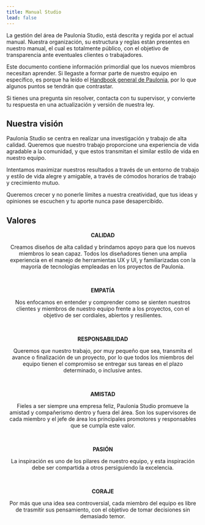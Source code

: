 ```yaml
---
title: Manual Studio
lead: false
---
```


La gestión del área de Paulonia Studio, está descrita y regida por el actual manual.
Nuestra organización, su estructura y reglas están presentes en nuestro manual, el
cual es totalmente público, con el objetivo de transparencia ante eventuales clientes
o trabajadores.

Este documento contiene información primordial que los nuevos miembros necesitan
aprender. Si llegaste a formar parte de nuestro equipo en específico, es porque ha
leído el [Handbook general de Paulonia](/{{site.handbooks_path}}/paulonia/), por lo que algunos puntos se tendrán que contrastar.

Si tienes una pregunta sin resolver, contacta con tu supervisor, y convierte tu respuesta
en una actualización y versión de nuestra ley.

## Nuestra visión

Paulonia Studio se centra en realizar una investigación y trabajo de alta calidad.
Queremos que nuestro trabajo proporcione una experiencia de vida agradable a la
comunidad, y que estos transmitan el similar estilo de vida en nuestro equipo.

Intentamos maximizar nuestros resultados a través de un entorno de trabajo y estilo
de vida alegre y amigable, a través de cómodos horarios de trabajo y crecimiento
mutuo.

Queremos crecer y no ponerle límites a nuestra creatividad, que tus ideas y opiniones
se escuchen y tu aporte nunca pase desapercibido.

## Valores

<center><b>CALIDAD</b></center>
<p></p>
<center>Creamos diseños de alta calidad y brindamos apoyo para que los nuevos miembros
lo sean capaz. Todos los diseñadores tienen una amplia experiencia en el manejo de
herramientas UX y UI, y familiarizadas con la mayoría de tecnologías empleadas en
los proyectos de Paulonia.</center>

&nbsp;&nbsp;&nbsp;

<center><b>EMPATÍA</b></center>
<p></p>
<center>Nos enfocamos en entender y comprender como se sienten nuestros clientes y
miembros de nuestro equipo frente a los proyectos, con el objetivo de ser cordiales,
abiertos y resilientes.</center>

&nbsp;&nbsp;&nbsp;

<center><b>RESPONSABILIDAD</b></center>
<p></p>
<center>Queremos que nuestro trabajo, por muy pequeño que sea, transmita el avance o
finalización de un proyecto, por lo que todos los miembros del equipo tienen el
compromiso se entregar sus tareas en el plazo determinado, o inclusive antes.</center>

&nbsp;&nbsp;&nbsp;

<center><b>AMISTAD</b></center>
<p></p>
<center>Fieles a ser siempre una empresa feliz, Paulonia Studio promueve la amistad y
compañerismo dentro y fuera del área. Son los supervisores de cada miembro y el
jefe de área los principales promotores y responsables que se cumpla este valor.</center>

&nbsp;&nbsp;&nbsp;

<center><b>PASIÓN</b></center>
<p></p>
<center>La inspiración es uno de los pilares de nuestro equipo, y esta inspiración debe ser
compartida a otros persiguiendo la excelencia.</center>

&nbsp;&nbsp;&nbsp;

<center><b>CORAJE</b></center>
<p></p>
<center>Por más que una idea sea controversial, cada miembro del equipo es libre de
trasmitir sus pensamiento, con el objetivo de tomar decisiones sin demasiado temor.</center>
